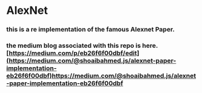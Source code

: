 # AlexNet

### this is a re implementation of the famous Alexnet Paper.

### the medium blog associated with this repo is here.[https://medium.com/p/eb26f6f00dbf/edit](https://medium.com/@shoaibahmed.js/alexnet-paper-implementation-eb26f6f00dbf)https://medium.com/@shoaibahmed.js/alexnet-paper-implementation-eb26f6f00dbf
